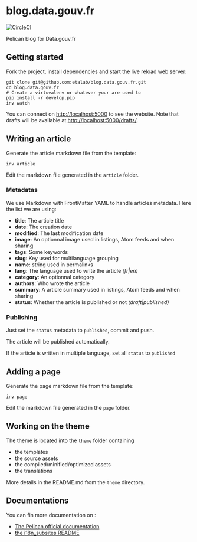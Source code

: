# blog.data.gouv.fr

[![CircleCI](https://circleci.com/gh/etalab/blog.data.gouv.fr/tree/master.svg?style=svg)](https://circleci.com/gh/etalab/blog.data.gouv.fr/tree/master)

Pelican blog for Data.gouv.fr

## Getting started

Fork the project, install dependencies and start the live reload web server:

```shell
git clone git@github.com:etalab/blog.data.gouv.fr.git
cd blog.data.gouv.fr
# Create a virtuvalenv or whatever your are used to
pip install -r develop.pip
inv watch
```

You can connect on <http://localhost:5000> to see the website.
Note that drafts will be available at <http://localhost:5000/drafts/>.

## Writing an article

Generate the article markdown file from the template:

```
inv article
```

Edit the markdown file generated in the `article` folder.

### Metadatas

We use Markdown with FrontMatter YAML to handle articles metadata.
Here the list we are using:

- **title**: The article title
- **date**: The creation date
- **modified**: The last modification date
- **image**: An optionnal image used in listings, Atom feeds and when sharing
- **tags**: Some keywords
- **slug**: Key used for multilanguage grouping
- **name**: string used in permalinks
- **lang**: The language used to write the article *(fr|en)*
- **category**: An optionnal category
- **authors**: Who wrote the article
- **summary**: A article summary used in listings, Atom feeds and when sharing
- **status**: Whether the article is published or not *(draft|published)*

### Publishing

Just set the `status` metadata to `published`, commit and push.

The article will be published automatically.

If the article is written in multiple language, set all `status` to `published`


## Adding a page

Generate the page markdown file from the template:

```
inv page
```

Edit the markdown file generated in the `page` folder.


## Working on the theme

The theme is located into the `theme` folder containing

- the templates
- the source assets
- the compiled/minified/optimized assets
- the translations

More details in the README.md from the `theme` directory.


## Documentations

You can fin more documentation on :

- [The Pelican official documentation](http://docs.getpelican.com/)
- [the i18n_subsites README](https://github.com/getpelican/pelican-plugins/tree/master/i18n_subsites)
